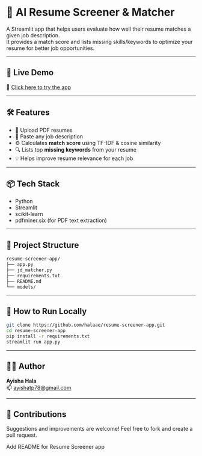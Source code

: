 # 🧠 AI Resume Screener & Matcher

A Streamlit app that helps users evaluate how well their resume matches a given job description.  
It provides a match score and lists missing skills/keywords to optimize your resume for better job opportunities.

---

## 🚀 Live Demo

🔗 [Click here to try the app](https://resume-screener-app-tswl5zfptube9tbxwd2vr4.streamlit.app)

---

## 🛠️ Features

- 📄 Upload PDF resumes
- 📝 Paste any job description
- ⚙️ Calculates **match score** using TF-IDF & cosine similarity
- 🔍 Lists top **missing keywords** from your resume
- 💡 Helps improve resume relevance for each job

---

## 📦 Tech Stack

- Python  
- Streamlit  
- scikit-learn  
- pdfminer.six (for PDF text extraction)

---

## 📁 Project Structure

```bash
resume-screener-app/
├── app.py
├── jd_matcher.py
├── requirements.txt
├── README.md
└── models/
```

---

## 🧪 How to Run Locally

```bash
git clone https://github.com/halaae/resume-screener-app.git
cd resume-screener-app
pip install -r requirements.txt
streamlit run app.py
```

---

## 👩‍💻 Author

**Ayisha Hala**  
📫 [ayishatp78@gmail.com](mailto:ayishatp78@gmail.com)

---

## 💖 Contributions

Suggestions and improvements are welcome! Feel free to fork and create a pull request.

Add README for Resume Screener app

